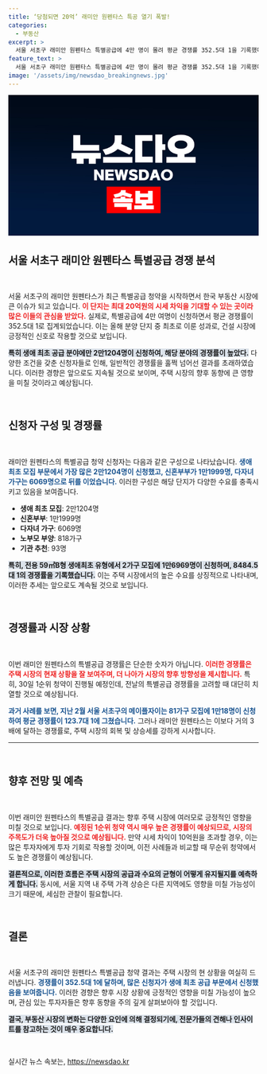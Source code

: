 ```yaml
---
title: ‘당첨되면 20억’ 래미안 원펜타스 특공 열기 폭발!
categories:
  - 부동산
excerpt: >
  서울 서초구 래미안 원펜타스 특별공급에 4만 명이 몰려 평균 경쟁률 352.5대 1을 기록했다. 최대 20억원 시세 차익이 기대되는 가운데, 1순위 청약도 뜨거운 관심을 받을 것으로 예상된다!
feature_text: >
  서울 서초구 래미안 원펜타스 특별공급에 4만 명이 몰려 평균 경쟁률 352.5대 1을 기록했다. 최대 20억원 시세 차익이 기대되는 가운데, 1순위 청약도 뜨거운 관심을 받을 것으로 예상된다!
image: '/assets/img/newsdao_breakingnews.jpg'
---
```


<p><img src="/assets/img/newsdao_breakingnews.jpg" alt="koreaapp 속보" /></p>

<h2 data-ke-size="size26">서울 서초구 래미안 원펜타스 특별공급 경쟁 분석</h2>

<p data-ke-size="size16">&nbsp;</p>

<p>서울 서초구의 래미안 원펜타스가 최근 특별공급 청약을 시작하면서 한국 부동산 시장에 큰 이슈가 되고 있습니다. <b><span style="color: #ee2323;">이 단지는 최대 20억원의 시세 차익을 기대할 수 있는 곳이라 많은 이들의 관심을 받았다.</span></b> 실제로, 특별공급에 4만 여명이 신청하면서 평균 경쟁률이 352.5대 1로 집계되었습니다. 이는 올해 분양 단지 중 최초로 이룬 성과로, 건설 시장에 긍정적인 신호로 작용할 것으로 보입니다. </p>

<p><b><span style="background-color: #21538527;">특히 생애 최초 공급 분야에만 2만1204명이 신청하여, 해당 분야의 경쟁률이 높았다.</span></b> 다양한 조건을 갖춘 신청자들로 인해, 일반적인 경쟁률을 훌쩍 넘어선 결과를 초래하였습니다. 이러한 경향은 앞으로도 지속될 것으로 보이며, 주택 시장의 향후 동향에 큰 영향을 미칠 것이라고 예상됩니다.</p>

<p data-ke-size="size16">&nbsp;</p>

<h2 data-ke-size="size26">신청자 구성 및 경쟁률</h2>

<p data-ke-size="size16">&nbsp;</p>

<p>래미안 원펜타스의 특별공급 청약 신청자는 다음과 같은 구성으로 나타났습니다. <b><span style="color: #1a5490;">생애 최초 모집 부문에서 가장 많은 2만1204명이 신청했고, 신혼부부가 1만1999명, 다자녀 가구는 6069명으로 뒤를 이었습니다.</span></b> 이러한 구성은 해당 단지가 다양한 수요를 충족시키고 있음을 보여줍니다.</p>

<ul>
  <li><b>생애 최초 모집</b>: 2만1204명</li>
  <li><b>신혼부부</b>: 1만1999명</li>
  <li><b>다자녀 가구</b>: 6069명</li>
  <li><b>노부모 부양</b>: 818가구</li>
  <li><b>기관 추천</b>: 93명</li>
</ul>

<p><b><span style="background-color: #21538527;">특히, 전용 59㎡B형 생애최초 유형에서 2가구 모집에 1만6969명이 신청하며, 8484.5대 1의 경쟁률을 기록했습니다.</span></b> 이는 주택 시장에서의 높은 수요를 상징적으로 나타내며, 이러한 추세는 앞으로도 계속될 것으로 보입니다.</p>

<p data-ke-size="size16">&nbsp;</p>

<h2 data-ke-size="size26">경쟁률과 시장 상황</h2>

<p data-ke-size="size16">&nbsp;</p>

<p>이번 래미안 원펜타스의 특별공급 경쟁률은 단순한 숫자가 아닙니다. <b><span style="color: #ee2323;">이러한 경쟁률은 주택 시장의 현재 상황을 잘 보여주며, 더 나아가 시장의 향후 방향성을 제시합니다.</span></b> 특히, 30일 1순위 청약이 진행될 예정인데, 전날의 특별공급 경쟁률을 고려할 때 대단히 치열할 것으로 예상됩니다. </p>

<p><b><span style="color: #1a5490;">과거 사례를 보면, 지난 2월 서울 서초구의 메이플자이는 81가구 모집에 1만18명이 신청하여 평균 경쟁률이 123.7대 1에 그쳤습니다.</span></b> 그러나 래미안 원펜타스는 이보다 거의 3배에 달하는 경쟁률로, 주택 시장의 회복 및 상승세를 강하게 시사합니다.</p>

<hr />

<p data-ke-size="size16">&nbsp;</p>

<h2 data-ke-size="size26">향후 전망 및 예측</h2>

<p data-ke-size="size16">&nbsp;</p>

<p>이번 래미안 원펜타스의 특별공급 결과는 향후 주택 시장에 여러모로 긍정적인 영향을 미칠 것으로 보입니다. <b><span style="color: #ee2323;">예정된 1순위 청약 역시 매우 높은 경쟁률이 예상되므로, 시장의 주목도가 더욱 높아질 것으로 예상됩니다.</span></b> 만약 시세 차익이 10억원을 초과할 경우, 이는 많은 투자자에게 투자 기회로 작용할 것이며, 이전 사례들과 비교할 때 무순위 청약에서도 높은 경쟁률이 예상됩니다.</p>

<p><b><span style="background-color: #21538527;">결론적으로, 이러한 흐름은 주택 시장의 공급과 수요의 균형이 어떻게 유지될지를 예측하게 합니다.</span></b> 동시에, 서울 지역 내 주택 가격 상승은 다른 지역에도 영향을 미칠 가능성이 크기 때문에, 세심한 관찰이 필요합니다.</p>

<p data-ke-size="size16">&nbsp;</p>

<h2 data-ke-size="size26">결론</h2>

<p data-ke-size="size16">&nbsp;</p>

<p>서울 서초구의 래미안 원펜타스 특별공급 청약 결과는 주택 시장의 현 상황을 여실히 드러냅니다. <b><span style="color: #1a5490;">경쟁률이 352.5대 1에 달하며, 많은 신청자가 생애 최초 공급 부문에서 신청했음을 보여줍니다.</span></b> 이러한 경향은 향후 시장 상황에 긍정적인 영향을 미칠 가능성이 높으며, 관심 있는 투자자들은 향후 동향을 주의 깊게 살펴보아야 할 것입니다. </p>

<p><b><span style="background-color: #21538527;">결국, 부동산 시장의 변화는 다양한 요인에 의해 결정되기에, 전문가들의 견해나 인사이트를 참고하는 것이 매우 중요합니다.</span></b> </p>

<p data-ke-size="size16">&nbsp;</p>
실시간 뉴스 속보는, <a href="https://newsdao.kr" rel="dofollow">https://newsdao.kr</a>


